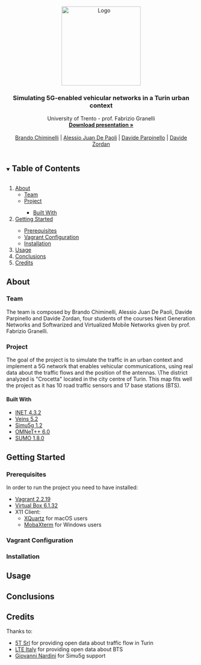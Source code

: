 <br />
<p align="center">
  <a href="https://github.com/davideparpinello/SimuTorino">
    <img src="https://cdn-icons-png.flaticon.com/512/4353/4353327.png" alt="Logo" width="210"> 
  </a>
  <h3 align="center">Simulating 5G-enabled vehicular networks in a Turin urban context</h3>

  <p align="center">
    University of Trento - prof. Fabrizio Granelli
    <br />
    <a href="https://github.com/davideparpinello/SimuTorino/blob/main/utils/Presentation_SimuTorino.pdf"><strong>Download presentation »</strong></a>
    <br />
    <br />
    <a href="https://github.com/Bralli99">Brando Chiminelli</a>
    |
    <a href="https://github.com/AlessioDP123">Alessio Juan De Paoli</a>
    |
    <a href="https://github.com/davideparpinello">Davide Parpinello</a>
    |
    <a href="https://github.com/davidezordan25">Davide Zordan</a>
  </p>
</p>

<!-- TABLE OF CONTENTS -->
<details open="open">
  <summary><h2 style="display: inline-block">Table of Contents</h2></summary>
  <ol>
    <li>
      <a href="#about">About</a>
      <ul>
        <li><a href="#team">Team</a></li>
        <li><a href="#project">Project</a></li>
          <ul>
        <li><a href="#built-with">Built With</a></li>
      </ul>
      </ul>
    </li>
    <li><a href="#getting-started">Getting Started</a></li>
      <ul>
        <li><a href="#prerequisites">Prerequisites</a></li>
        <li><a href="#vagrant-configuration">Vagrant Configuration</a></li>
        <li><a href="#installation">Installation</a></li>
      </ul>
    </li>
    <li><a href="#usage">Usage</a></li>
    <li>
      <a href="#conclusions">Conclusions</a>
    </li>
    <li>
      <a href="#credits">Credits</a>
    </li>
  </ol>
</details>

<!-- ABOUT THE PROJECT -->

## About

### Team

The team is composed by Brando Chiminelli, Alessio Juan De Paoli, Davide Parpinello and Davide Zordan, four students of the courses Next Generation Networks and Softwarized and Virtualized Mobile Networks given by prof. Fabrizio Granelli.

### Project

The goal of the project is to simulate the traffic in an urban context and implement a 5G network that enables vehicular communications, using real data about the traffic flows and the position of the antennas.
\\The district analyzed is "Crocetta" located in the city centre of Turin. This map fits well the project as it has 10 road traffic sensors and 17 base stations (BTS).

#### Built With

* [INET 4.3.2](https://inet.omnetpp.org/)
* [Veins 5.2](https://veins.car2x.org/)
* [Simu5g 1.2](http://simu5g.org/)
* [OMNeT++ 6.0](https://omnetpp.org/)
* [SUMO 1.8.0](https://www.eclipse.org/sumo/)

## Getting Started
### Prerequisites
In order to run the project you need to have installed:
* [Vagrant 2.2.19](https://www.vagrantup.com/)
* [Virtual Box 6.1.32](https://www.virtualbox.org/)
* X11 Client:
  * [XQuartz](https://www.xquartz.org/) for macOS users 
  * [MobaXterm](https://mobaxterm.mobatek.net/) for Windows users
### Vagrant Configuration

### Installation

## Usage

## Conclusions

## Credits

Thanks to:
* [5T Srl](https://www.5t.torino.it/) for providing open data about traffic flow in Turin
* [LTE Italy](https://lteitaly.it/) for providing open data about BTS 
* [Giovanni Nardini](http://www.iet.unipi.it/g.nardini/research.html) for Simu5g support
